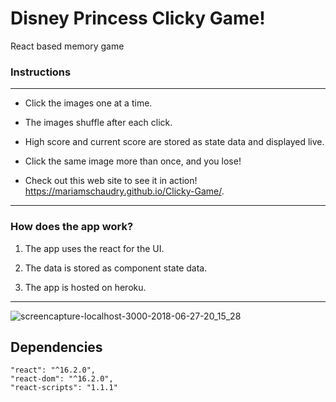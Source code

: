 # Disney Princess Clicky Game!

React based memory game

### Instructions

--------------------------------------

* Click the images one at a time.

* The images shuffle after each click.

* High score and current score are stored as state data and displayed live.

* Click the same image more than once, and you lose!

* Check out this web site to see it in action! https://mariamschaudry.github.io/Clicky-Game/.

-----------------------------------------

### How does the app work?

1. The app uses the react for the UI.

2. The data is stored as component state data.

3. The app is hosted on heroku.

-----------------------------------------

![screencapture-localhost-3000-2018-06-27-20_15_28](https://user-images.githubusercontent.com/32858340/42006302-02c558de-7a47-11e8-89d0-d74d6b92d271.jpg)

## Dependencies
    
    "react": "^16.2.0",
    "react-dom": "^16.2.0",
    "react-scripts": "1.1.1"
